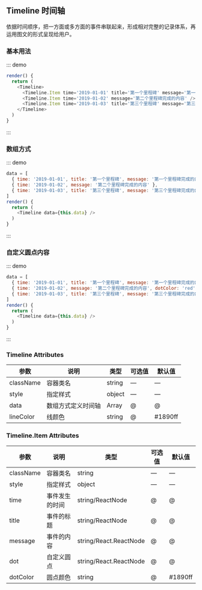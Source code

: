 ## Timeline 时间轴

依据时间顺序，把一方面或多方面的事件串联起来，形成相对完整的记录体系，再运用图文的形式呈现给用户。

### 基本用法

::: demo
```js
render() {
  return (
    <Timeline>
      <Timeline.Item time='2019-01-01' title='第一个里程碑' message='第一个里程碑完成的内容' />
      <Timeline.Item time='2019-01-02' message='第二个里程碑完成的内容' />
      <Timeline.Item time='2019-01-03' title='第三个里程碑' message='第三个里程碑完成的内容' />
    </Timeline>
  )
}
```
:::

### 数组方式

::: demo
```js
data = [
  { time: '2019-01-01', title: '第一个里程碑', message: '第一个里程碑完成的内容' },
  { time: '2019-01-02', message: '第二个里程碑完成的内容' },
  { time: '2019-01-03', title: '第三个里程碑', message: '第三个里程碑完成的内容' },
]
render() {
  return (
    <Timeline data={this.data} />
  )
}
```
:::

### 自定义圆点内容

::: demo
```js
data = [
  { time: '2019-01-01', title: '第一个里程碑', message: '第一个里程碑完成的内容', dot: '点' },
  { time: '2019-01-02', message: '第二个里程碑完成的内容', dotColor: 'red', dot: <Icon type='home' /> },
  { time: '2019-01-03', title: '第三个里程碑', message: '第三个里程碑完成的内容' },
]
render() {
  return (
    <Timeline data={this.data} />
  )
}
```
:::

### Timeline Attributes
| 参数      | 说明          | 类型      | 可选值                           | 默认值  |
|---------- |-------------- |---------- |--------------------------------  |-------- |
| className | 容器类名 | string | — | — |
| style | 指定样式 | object | — | — |
| data | 数组方式定义时间轴 | Array | @ | @ |
| lineColor | 线颜色 | string | @ | #1890ff |

### Timeline.Item Attributes
| 参数      | 说明          | 类型      | 可选值                           | 默认值  |
|---------- |-------------- |---------- |--------------------------------  |-------- |
| className | 容器类名 | string | — | — |
| style | 指定样式 | object | — | — |
| time | 事件发生的时间 | string/ReactNode | @ | @ |
| title | 事件的标题 | string/ReactNode | @ | @ |
| message | 事件的内容 | string/React.ReactNode | @ | @ |
| dot | 自定义圆点 | string/React.ReactNode | @ | @ |
| dotColor | 圆点颜色 | string | @ | #1890ff |
